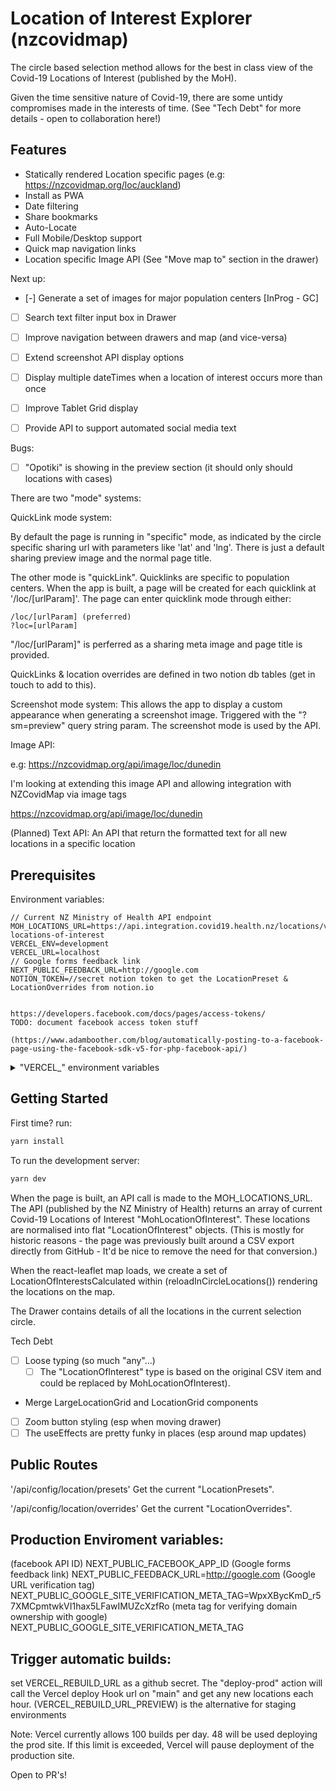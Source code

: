 # Location of Interest Explorer (nzcovidmap)

The circle based selection method allows for the best in class view of the Covid-19 Locations of Interest (published by the MoH).

Given the time sensitive nature of Covid-19, there are some untidy compromises made in the interests of time. (See "Tech Debt" for more details - open to collaboration here!)

## Features

- Statically rendered Location specific pages (e.g: https://nzcovidmap.org/loc/auckland)
- Install as PWA
- Date filtering
- Share bookmarks
- Auto-Locate
- Full Mobile/Desktop support
- Quick map navigation links
- Location specific Image API (See "Move map to" section in the drawer)

Next up:
- [-] Generate a set of images for major population centers [InProg - GC]
- [ ] Search text filter input box in Drawer
- [ ] Improve navigation between drawers and map (and vice-versa)
- [ ] Extend screenshot API display options
- [ ] Display multiple dateTimes when a location of interest occurs more than once
- [ ] Improve Tablet Grid display
- [ ] Provide API to support automated social media text


Bugs: 
- [ ] "Opotiki" is showing in the preview section (it should only should locations with cases)




There are two "mode" systems:

QuickLink mode system:

By default the page is running in "specific" mode, as indicated by the circle specific sharing url with parameters like 'lat' and 'lng'. There is just a default sharing preview image and the normal page title.

The other mode is "quickLink". Quicklinks are specific to population centers. When the app is built, a page will be created for each quicklink at '/loc/[urlParam]'. 
The page can enter quicklink mode through either: 
```
/loc/[urlParam] (preferred)
?loc=[urlParam]
```

"/loc/[urlParam]" is perferred as a sharing meta image and page title is provided.

QuickLinks & location overrides are defined in two notion db tables (get in touch to add to this).

Screenshot mode system:
This allows the app to display a custom appearance when generating a screenshot image. Triggered with the "?sm=preview" query string param. The screenshot mode is used by the API.

Image API:

e.g: 
https://nzcovidmap.org/api/image/loc/dunedin

I'm looking at extending this image API and allowing integration with NZCovidMap via image tags


https://nzcovidmap.org/api/image/loc/dunedin

(Planned)
Text API: 
An API that return the formatted text for all new locations in a specific location

## Prerequisites

Environment variables:
```
// Current NZ Ministry of Health API endpoint
MOH_LOCATIONS_URL=https://api.integration.covid19.health.nz/locations/v1/current-locations-of-interest
VERCEL_ENV=development
VERCEL_URL=localhost
// Google forms feedback link
NEXT_PUBLIC_FEEDBACK_URL=http://google.com
NOTION_TOKEN=//secret notion token to get the LocationPreset & LocationOverrides from notion.io


https://developers.facebook.com/docs/pages/access-tokens/
TODO: document facebook access token stuff

(https://www.adamboother.com/blog/automatically-posting-to-a-facebook-page-using-the-facebook-sdk-v5-for-php-facebook-api/)
```
<details>
<summary>"VERCEL_" environment variables</summary>
<p>
The two "VERCEL" variables ensure we statically render the correct URLs with Vercel. 
Vercel will first build a "commit" specific environments, which will then be "promoted" to production. This results in a url that is correct in the "commit" specific environments, but incorrect when the same build is deployed to the live environments. See getHardCodedUrl() for more details. 
Note: The "commit" specific environments will NOT have the correctly statically render URL - this largely doesn't matter as the URLs are mostly used for SEO/link preview reasons. For this reason, its preferred to use "window.location" when referencing the URL
</p>
</details>

## Getting Started

First time?
run:
```bash
yarn install
```

To run the development server:
```bash
yarn dev
```


When the page is built, an API call is made to the MOH_LOCATIONS_URL. The API (published by the NZ Ministry of Health) returns an array of current Covid-19 Locations of Interest "MohLocationOfInterest".
These locations are normalised into flat "LocationOfInterest" objects.
(This is mostly for historic reasons - the page was previously built around a CSV export directly from GitHub - It'd be nice to remove the need for that conversion.)

When the react-leaflet map loads, we create a set of LocationOfInterestsCalculated within (reloadInCircleLocations()) rendering the locations on the map.

The Drawer contains details of all the locations in the current selection circle.


Tech Debt
- [ ] Loose typing (so much "any"...)
  - [ ] The "LocationOfInterest" type is based on the original CSV item and could be replaced by MohLocationOfInterest).
- Merge LargeLocationGrid and LocationGrid components
- [ ] Zoom button styling (esp when moving drawer)
- [ ] The useEffects are pretty funky in places (esp around map updates)

## Public Routes

'/api/config/location/presets'
Get the current "LocationPresets".


'/api/config/location/overrides'
Get the current "LocationOverrides".






## Production Enviroment variables:
(facebook API ID)
NEXT_PUBLIC_FACEBOOK_APP_ID
(Google forms feedback link)
NEXT_PUBLIC_FEEDBACK_URL=http://google.com
(Google URL verification tag)
NEXT_PUBLIC_GOOGLE_SITE_VERIFICATION_META_TAG=WpxXBycKmD_r57XMCpmtwkVI1hax5LFawIMUZcXzfRo
(meta tag for verifying domain ownership with google)
NEXT_PUBLIC_GOOGLE_SITE_VERIFICATION_META_TAG 


## Trigger automatic builds:
set VERCEL_REBUILD_URL as a github secret. The "deploy-prod" action will call the Vercel deploy Hook url on "main" and get any new locations each hour.
(VERCEL_REBUILD_URL_PREVIEW) is the alternative for staging environments

Note: Vercel currently allows 100 builds per day. 48 will be used deploying the prod site. If this limit is exceeded, Vercel will pause deployment of the production site.

Open to PR's!